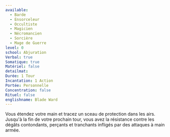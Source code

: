 ```yaml
---
available:
  - Barde
  - Ensorceleur
  - Occultiste
  - Magicien
  - Nécromancien
  - Sorcière
  - Mage de Guerre
level: 0
school: Abjuration
Verbal: true
Somatique: true
Matériel: false
detailmat: 
Durée: 1 Tour
Incantation: 1 Action
Portée: Personnelle
Concentration: false
Rituel: false
englishname: Blade Ward
---
```

Vous étendez votre main et tracez un sceau de protection dans les airs. Jusqu'à la fin de votre prochain tour, vous avez la résistance contre les dégâts contondants, perçants et tranchants infligés par des attaques à main armée.
